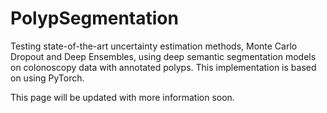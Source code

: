 # PolypSegmentation
Testing state-of-the-art uncertainty estimation methods, Monte Carlo Dropout and Deep Ensembles, using deep semantic segmentation models on colonoscopy data with annotated polyps. This implementation is based on using PyTorch.

This page will be updated with more information soon.
